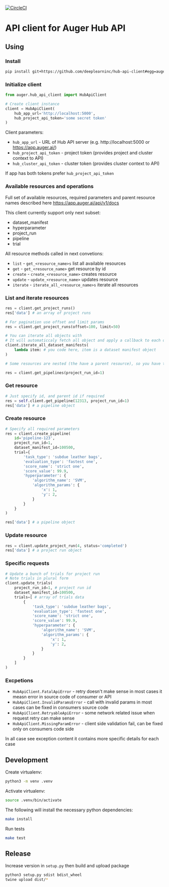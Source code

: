 [![CircleCI](https://circleci.com/gh/deeplearninc/hub-api-client.svg?style=shield&circle-token=324fac7562a1de7fe4c3e860628e690ef1094d7e)](https://circleci.com/gh/deeplearninc/hub-api-client)

# API client for Auger Hub API

## Using

### Install

```sh
pip install git+https://github.com/deeplearninc/hub-api-client#egg=auger-hub-api-client
```
### Initialize client

```python
from auger.hub_api_client import HubApiClient

# Create client instance
client = HubApiClient(
    hub_app_url='http://localhost:5000',
    hub_project_api_token='some secret token'
)
```

Client parameters:

* `hub_app_url` - URL of Hub API server (e.g. http://localhost:5000 or https://app.auger.ai/)
* `hub_project_api_token` - project token (provides project and cluster context to API)
* `hub_cluster_api_token` - cluster token (provides cluster context to API)

If app has both tokens prefer `hub_project_api_token`

### Available resources and operations

Full set of available resources, required parameters and parent resource names described here https://app.auger.ai/api/v1/docs

This client currently support only next subset:

* dataset_manifest
* hyperparameter
* project_run
* pipeline
* trial

All resource methods called in next convetions:

* `list` - `get_<resource_name>s` list all available resources
* `get` - `get_<resource_name>` get resource by id
* `create` - `create_<resource_name>` creates resource
* `update` - `update_<resource_name>` updates resource
* `iterate` - `iterate_all_<resource_name>s` iterate all resources

### List and iterate resources

```python
res = client.get_project_runs()
res['data'] # an array of project runs

# For pagination use offset and limit params
res = client.get_project_runs(offset=100, limit=50)

# You can iterate all objects with
# It will automaticcaly fetch all object and apply a callback to each of them
client.iterate_all_dataset_manifests(
    lambda item: # you code here, item is a dataset manifest object
)

# Some resources are nested (the have a parent resource), so you have to specify the parent id parameter

res = client.get_pipelines(project_run_id=1)
```

### Get resource

```python
# Just specify id, and parent id if required
res = self.client.get_pipeline(12313, project_run_id=1)
res['data'] # a pipeline object 
```

### Create resource

```python
# Specify all required parameters
res = client.create_pipeline(
    id='pipeline-123',
    project_run_id=1,
    dataset_manifest_id=100500,
    trial={
        'task_type': 'subdue leather bags',
        'evaluation_type': 'fastest one',
        'score_name': 'strict one',
        'score_value': 99.9,
        'hyperparameter': {
            'algorithm_name': 'SVM',
            'algorithm_params': {
                'x': 1,
                'y': 2,
            }
        }
    }
)

res['data'] # a pipeline object 
```

### Update resource

```python
res = client.update_project_run(4, status='completed')
res['data'] # a project run object
```

### Specific requests

```python
# Update a bunch of trials for project run
# Note trials in plural form
client.update_trials(
    project_run_id=1, # project run id
    dataset_manifest_id=100500,
    trials=[ # array of trials data
        {
            'task_type': 'subdue leather bags',
            'evaluation_type': 'fastest one',
            'score_name': 'strict one',
            'score_value': 99.9,
            'hyperparameter': {
                'algorithm_name': 'SVM',
                'algorithm_params': {
                    'x': 1,
                    'y': 2,
                }
            }
        }
    ]
)
```
### Excpetions

* `HubApiClient.FatalApiError` - retry doesn't make sense in most cases it measn error in source code of consumer or API
* `HubApiClient.InvalidParamsError` - call with invalid params in most cases can be fixed in consumers source code
* `HubApiClient.RetryableApiError` - some network related issue when request retry can make sense
* `HubApiClient.MissingParamError` - client side validation fail, can be fixed only on consumers code side

In all case see exception content it contains more specific details for each case

## Development

Create virtualenv:
```sh
python3 -m venv .venv
```

Activate virtualenv:
```sh
source .venv/bin/activate
```

The following will install the necessary python dependencies:

```bash
make install
```

Run tests

```bash
make test
```

## Release

Increase version in `setup.py` then build and upload package

```bash
python3 setup.py sdist bdist_wheel
twine upload dist/*
```
